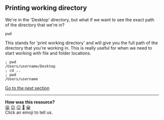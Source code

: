 ## Printing working directory
We're in the 'Desktop' directory, but what if we want to see the exact path of the directory that we're in?

`pwd`

This stands for 'print working directory' and will give you the full path of the directory that you're working in. This is really useful for when we need to start working with file and folder locations.

```shell
; pwd
/Users/username/Desktop
; cd ..
; pwd
/Users/username

```

[Go to the next section](./06_listing_hidden_files.ed.md)

<!-- BEGIN GENERATED SECTION DO NOT EDIT -->

---

**How was this resource?**  
[😫](https://airtable.com/shrUJ3t7KLMqVRFKR?prefill_Repository=makersacademy/course&prefill_File=foundations/command_line/05_printing_working_directory.md&prefill_Sentiment=😫) [😕](https://airtable.com/shrUJ3t7KLMqVRFKR?prefill_Repository=makersacademy/course&prefill_File=foundations/command_line/05_printing_working_directory.md&prefill_Sentiment=😕) [😐](https://airtable.com/shrUJ3t7KLMqVRFKR?prefill_Repository=makersacademy/course&prefill_File=foundations/command_line/05_printing_working_directory.md&prefill_Sentiment=😐) [🙂](https://airtable.com/shrUJ3t7KLMqVRFKR?prefill_Repository=makersacademy/course&prefill_File=foundations/command_line/05_printing_working_directory.md&prefill_Sentiment=🙂) [😀](https://airtable.com/shrUJ3t7KLMqVRFKR?prefill_Repository=makersacademy/course&prefill_File=foundations/command_line/05_printing_working_directory.md&prefill_Sentiment=😀)  
Click an emoji to tell us.

<!-- END GENERATED SECTION DO NOT EDIT -->
